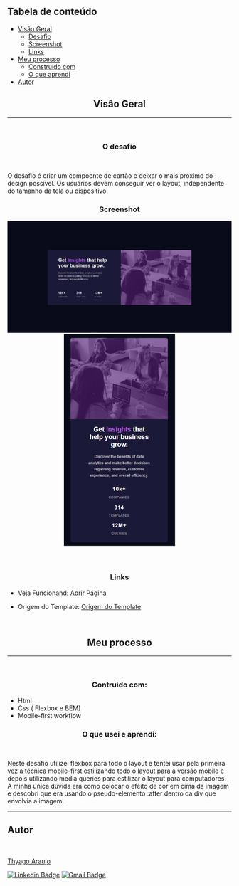 <h2> Tabela de conteúdo </h2>

-  [Visão Geral](#visão-geral)
   -  [Desafio](#desafio)
   -  [Screenshot](#screenshot)
   -  [Links](#links)
-  [Meu processo](#meu-processo)
   -  [Construído com](#build-with)
   -  [O que aprendi](#o-que-aprendi)
-  [Autor](#autor)

<h2 id="visão-geral" align="center"> Visão Geral </h2>

---

<br>
<h3 id="desafio" align="center">O desafio </h3>
<br>
<p>
O desafio é criar um compoente de cartão e deixar o mais próximo do design possível. Os usuários devem conseguir ver o layout, independente do tamanho da tela ou dispositivo.
</p>

<h3 id="screenshot" align="center"> Screenshot </h3>
<div align="center">
<img src="./images/readme/web.PNG" width="750px">
<img src="./images/readme/mobile.PNG" width="250px">
</div>
<br>
<br>

<h3 id="links" align="center"> Links </h3>

-  Veja Funcionand: [Abrir Página](https://pluto-ty.github.io/Praticando-templates/iniciante/Stats%20preview%20card%20component/index.html)

-  Origem do Template: [Origem do Template](https://www.frontendmentor.io/challenges/stats-preview-card-component-8JqbgoU62)

<br>

<h2 id="meu-processo" align="center"> Meu processo </h2>

---

<br>
<h3 id="build-with" align="center"> Contruido com: </h3>

-  Html
-  Css ( Flexbox e BEM)
-  Mobile-first workflow

<h3 id="o-que-aprendi" align="center"> O que usei e aprendi: </h3>
<br>
<p>
Neste desafio utilizei flexbox para todo o layout e tentei usar pela primeira vez a técnica mobile-first estilizando todo o layout para a versão mobile e depois utilizando media queries para estilizar o layout para computadores. A minha única dúvida era como colocar o efeito de cor em cima da imagem e descobri que era usando o pseudo-elemento :after dentro da div que envolvia a imagem.
</p>

---

<h2 id="autor">Autor</h2>

<a href="https://github.com/Pluto-ty">
 <img style="border-radius: 50%;" src="https://avatars.githubusercontent.com/u/51569984" width="100px;" alt=""/>
</br>
<p> Thyago Araujo <p>
</a>

[![Linkedin Badge](https://img.shields.io/badge/-ThyagoAraujo-blue?style=flat-square&logo=Linkedin&logoColor=white&link=https://www.linkedin.com/in/thyago-araujo-m/)](https://www.linkedin.com/in/thyago-araujo-m/)
[![Gmail Badge](https://img.shields.io/badge/-thyagoaraujomotta@gmail.com-c14438?style=flat-square&logo=Gmail&logoColor=white&link=mailto:thyagoaraujomotta@gmail.com)](mailto:thyagoaraujomotta@gmail.com)
